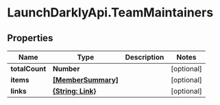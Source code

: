 # LaunchDarklyApi.TeamMaintainers

## Properties

Name | Type | Description | Notes
------------ | ------------- | ------------- | -------------
**totalCount** | **Number** |  | [optional] 
**items** | [**[MemberSummary]**](MemberSummary.md) |  | [optional] 
**links** | [**{String: Link}**](Link.md) |  | [optional] 


